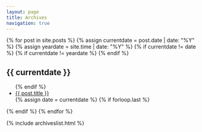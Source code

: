```yaml
---
layout: page
title: Archives
navigation: true
---
```


<div class="posts">
{% for post in site.posts %}
  {% assign currentdate = post.date | date: "%Y" %}
  {% assign yeardate = site.time | date: "%Y" %}
  {% if currentdate != date %}
  {% if currentdate != yeardate %} 
  </ul><!--/posts-archive-->
  <!--/posts-archive-->
  {% endif %}
  <h2 id="date-{{currentdate}}">{{ currentdate }}</h2>
  <ul class="posts-archive">
  {% endif %}
  <li class="posts-archive__links"><a href="{{ post.url }}">{{ post.title }}</a></li>
  {% assign date = currentdate %}
  {% if forloop.last %}
  </ul><!--/posts-archive-last-->
  {% endif %}
{% endfor %}
</div><!--/posts-->

{% include archiveslist.html %}
